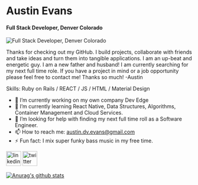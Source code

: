 # Austin Evans
#### Full Stack Developer, Denver Colorado
![Full Stack Developer, Denver Colorado](https://pbs.twimg.com/profile_banners/1302282274302435328/1606586299/600x200)

Thanks for checking out my GitHub. I build projects, collaborate with friends and take ideas and turn them into tangible applications. I am an up-beat and energetic guy. I am a new father and husband! I am currently searching for my next full time role. If you have a project in mind or a job opportunity please feel free to contact me! Thanks so much! 
-Austin

Skills:  Ruby on Rails / REACT / JS / HTML / Material Design

- 🔭 I’m currently working on my own company Dev Edge 
- 🌱 I’m currently learning React Native, Data Structures, Algorithms, Container Management and Cloud Services. 
- 🤔 I’m looking for help with finding my next full time roll as a Software Engineer. 
- 📫 How to reach me: austin.dv.evans@gmail.com 
- ⚡ Fun fact: I mix super funky bass music in my free time. 


[<img src='https://cdn.jsdelivr.net/npm/simple-icons@3.0.1/icons/linkedin.svg' alt='linkedin' height='40'>](https://www.linkedin.com/in/Austin-DV-Evans/)  [<img src='https://cdn.jsdelivr.net/npm/simple-icons@3.0.1/icons/twitter.svg' alt='twitter' height='40'>](https://twitter.com/@AustinDVEvans)  



[![Anurag's github stats](https://github-readme-stats.vercel.app/api?username=austin-dv-evans)](https://github.com/anuraghazra/github-readme-stats)

<!--
**Austin-dv-Evans/Austin-dv-Evans** is a ✨ _special_ ✨ repository because its `README.md` (this file) appears on your GitHub profile.

Here are some ideas to get you started:

- 🔭 I’m currently working on ...
- 🌱 I’m currently learning ...
- 👯 I’m looking to collaborate on ...
- 🤔 I’m looking for help with ...
- 💬 Ask me about ...
- 📫 How to reach me: ...
- 😄 Pronouns: ...
- ⚡ Fun fact: ...
-->
